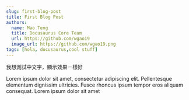 ```yaml
---
slug: first-blog-post
title: First Blog Post
authors:
  name: Mao Teng
  title: Docusaurus Core Team
  url: https://github.com/wgao19
  image_url: https://github.com/wgao19.png
tags: [hola, docusaurus,cool stuff]
---
```

我想測試中文字，顯示效果一樣好

Lorem ipsum dolor sit amet, consectetur adipiscing elit. Pellentesque elementum dignissim ultricies. Fusce rhoncus ipsum tempor eros aliquam consequat. Lorem ipsum dolor sit amet
